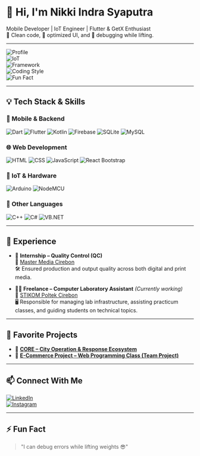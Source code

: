# 👋 Hi, I'm Nikki Indra Syaputra

Mobile Developer | IoT Engineer | Flutter & GetX Enthusiast  
🔧 Clean code, 🚀 optimized UI, and 💪 debugging while lifting.

---

![Profile](https://img.shields.io/badge/Mobile%20Developer-Flutter-blue?style=for-the-badge&logo=flutter)  
![IoT](https://img.shields.io/badge/IoT%20Engineer-Arduino-green?style=for-the-badge&logo=arduino&logoColor=white)  
![Framework](https://img.shields.io/badge/GetX-State%20Management-purple?style=for-the-badge&logo=flutter)  
![Coding Style](https://img.shields.io/badge/Clean%20Code-✔️-success?style=for-the-badge)  
![Fun Fact](https://img.shields.io/badge/Lift%20&%20Debug-💪-orange?style=for-the-badge)

---

## 💡 Tech Stack & Skills

### 🚀 Mobile & Backend
![Dart](https://img.shields.io/badge/Dart-0175C2?style=for-the-badge&logo=dart&logoColor=white)
![Flutter](https://img.shields.io/badge/Flutter-02569B?style=for-the-badge&logo=flutter&logoColor=white)
![Kotlin](https://img.shields.io/badge/Kotlin-0095D5?style=for-the-badge&logo=kotlin&logoColor=white)
![Firebase](https://img.shields.io/badge/Firebase-FFCA28?style=for-the-badge&logo=firebase&logoColor=black)
![SQLite](https://img.shields.io/badge/SQLite-003B57?style=for-the-badge&logo=sqlite&logoColor=white)
![MySQL](https://img.shields.io/badge/MySQL-4479A1?style=for-the-badge&logo=mysql&logoColor=white)

### 🌐 Web Development
![HTML](https://img.shields.io/badge/HTML5-E34F26?style=for-the-badge&logo=html5&logoColor=white)
![CSS](https://img.shields.io/badge/CSS3-1572B6?style=for-the-badge&logo=css3&logoColor=white)
![JavaScript](https://img.shields.io/badge/JavaScript-F7DF1E?style=for-the-badge&logo=javascript&logoColor=black)
![React Bootstrap](https://img.shields.io/badge/React_Bootstrap-563D7C?style=for-the-badge&logo=bootstrap&logoColor=white)

### 📡 IoT & Hardware
![Arduino](https://img.shields.io/badge/Arduino-00979D?style=for-the-badge&logo=arduino&logoColor=white)
![NodeMCU](https://img.shields.io/badge/NodeMCU-ESP8266-blue?style=for-the-badge)

### 💾 Other Languages
![C++](https://img.shields.io/badge/C++-00599C?style=for-the-badge&logo=c%2B%2B&logoColor=white)
![C#](https://img.shields.io/badge/C%23-239120?style=for-the-badge&logo=c-sharp&logoColor=white)
![VB.NET](https://img.shields.io/badge/VB.NET-68217A?style=for-the-badge)

---

## 💼 Experience

- 🧪 **Internship – Quality Control (QC)**  
  📍 [Master Media Cirebon](https://www.mastermedia.co.id/)  
  🛠 Ensured production and output quality across both digital and print media.

- 🧑‍🏫 **Freelance – Computer Laboratory Assistant** *(Currently working)*  
  📍 [STIKOM Poltek Cirebon](https://stikompoltekcirebon.ac.id.stiecirebon.ac.id/v1/page/detail/index.php)  
  🖥 Responsible for managing lab infrastructure, assisting practicum classes, and guiding students on technical topics.

---

## 📌 Favorite Projects

- 🔗 [**CORE – City Operation & Response Ecosystem**](https://github.com/NikkiIndra/CORE-City-Operation-Response-Ecosystem.git)  
- 🛒 [**E-Commerce Project – Web Programming Class (Team Project)**](https://github.com/NikkiIndra/PROJEK-PEMWEB-KELOMPOK-1.git)

---

## 📫 Connect With Me

[![LinkedIn](https://img.shields.io/badge/LinkedIn-NikkiIndraSyaputra-blue?style=flat&logo=linkedin)](https://www.linkedin.com/in/nikkiindrasyaputra/)  
[![Instagram](https://img.shields.io/badge/@nkiiiiiii_-E4405F?style=flat&logo=instagram&logoColor=white)](https://www.instagram.com/nkiiiiiii_/)

---

## ⚡ Fun Fact

> "I can debug errors while lifting weights 😎"
